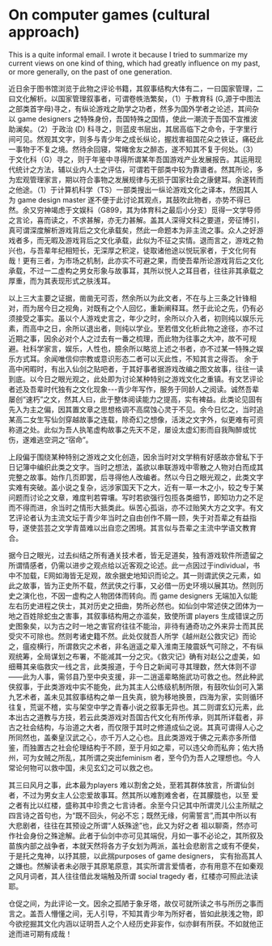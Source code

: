 # On computer games (cultural approach)

This is a quite informal email. I wrote it because I tried to summarize my current views on one kind of thing, which had greatly influence on my past, or more generally, on the past of one generation.

近日余于图书馆浏览于此物之评论书籍，其叙事结构大体有二，一曰国家管理，二曰文化解析。以国家管理叙事者，可谓卷帙浩繁矣，（1）于教育科 (G,源于中图法之部类首字母)寻之，有纵论游戏之助学之功者，然多为国外学者之论述，其间杂以 game designers 之特殊身份，吾国特殊之国情，使此一潮流于吾国不宜推波助澜矣。（2）于政治 (D) 科寻之，则蓝皮书层出，其居高临下之命令，于字里行间可见。然观其文字，则多与青少年之成长纵论，握戕害祖国花朵之铁证，痛砭此一事物于不复之境。然待余回寝，常睹舍友之醉态，遂不知其不复于何处。（3）于文化科（G）寻之，则于年鉴中寻得所谓某年吾国游戏产业发展报告。其运用现代统计之方法，辅以业内人士之评估，可谓若干部类中较为靠谱者。然其所论，多为宏观管理家言，期以符合事物之发展规律与无损于国家社会之康健耳。余遂转而之他途。（1）于计算机科学（TS）一部类搜出一纵论游戏文化之译本，然因其人为 game design master 遂不便于此讨论其观点，其鼓吹此物者，亦势不得已然。余又穷神竭虑于文娱科（G899，其为体育科之最后小分支）觅得一文学导师之言论，喜而读之，不求甚解，亦无力甚解。盖其人深得文科之要道，旁征博引，真可谓深度解析游戏背后之文化承载矣，然此一命题本为非主流之事。众人之好游戏者多，而无暇及游戏背后之文化承载，此似为不征之实情。退而言之，游戏之勃兴也，与吾辈年纪相短长，无深厚之积淀，徒取诸他途以悦玩家者，于文化何有哉！更有三者，为市场之机制，此亦实不可避之果，而使吾辈所论游戏背后之文化承载，不过一二虚构之男女形象与故事耳，其所以悦人之耳目者，往往非其承载之厚重，而为其表现形式之肤浅耳。

以上三大主要之证据，凿凿无可否，然余所以为此文者，不在与上三条之针锋相对，而为居今日之视角，对既有之个人回忆，重新阐释耳。然于此论之先，仍有必须接受之事实。虽以个人游戏史言之，年少之时，余所以介入者，初则纯以娱乐元素，而高中之日，余所以退出者，则纯以学业。至若借文化析此物之途径，亦不过近期之事，因余必对个人之过去有一番之梳理，而此物为往事之大冲，故不可规避。社科学家言，娱乐，人性也，臆余所以略览上述之书者，亦不过某一特殊之娱乐方式耳。余闻唯信仰宗教或意识形态二者可以灭此性，不知其言之得否。
余于高中闲暇时，有出入仙剑之贴吧者，于其好事者据游戏改编之图文故事，往往一读到底。以今日之眼光观之，此处即为讨论某种特别之游戏文化之重镇。有文艺评论者述及吾辈时代独有之文化现象---青少年写作，服务于同龄人之阅读。诚然吾辈屡创“速朽”之文，然其人曰，此于整体阅读能力之提高，实有裨益。此类论见固有先入为主之偏，因其置文章之思想格调不高腐蚀心灵于不见。余今日忆之，当时追某高二女生写仙剑穿越故事之连载，除奇幻之想像，活泼之文字外，似更难有可资称道之处。此似为吾人执笔虚构故事之先天不足，屡设太虚幻影而自我陶醉或忧伤，遂难逃空洞之“宿命”。

上段偏于围绕某种特别之游戏之文化创造，因余当时对文学稍有好感故亦曾私下于日记簿中编织此类之文字。当时之想法，盖欲以串联游戏中零散之人物对白而成其完整之故事。始作几页即罢，后寻得他人改编者。然以今日之眼光观之，此类文字实难有突破。盖小说之复杂，远涉家国天下之大，近有一草一木之小，较之专于某问题而讨论之文章，难度判若霄壤。写时若欲强行包揽各类细节，即知功力之不足而不得而进，余当时之情形大抵类此。纵苦心孤诣，亦不过贻笑大方之文字。有文艺评论者认为主流文坛于青少年当时之自由创作不屑一顾，失于对吾辈之有益指导，遂使芸芸之文学青苗难以出自恋之困境。其言似与吾辈之主流中学语文教育合。

据今日之眼光，过去纠结之所有通关技术者，皆无足道矣，独有游戏软件所遗留之所谓情感者，仍需以进步之观点给以近客观之论述。此一点因过于individual，书中不加载，E网如海皆无足观，故余据史地知识而论之。其一则谓武侠之元素，如此之故事，皆为正史所不载，然武侠之行事，又必借一历史环境以展其功。然则历史之演化也，不因一虚构之人物团体而转向。而 game designers 无端加入似能左右历史进程之侠士，其对历史之扭曲，势所必然也。如仙剑中常述侠之团体为一地之百姓除蛇虫之害事，其叙事结构用之亦滥矣，致使所谓 players 生成错误之历史图象矣，以为古之时一地之害官府往往不能治，非待有通奇功之外来异士而其民受灾不可除也。然则考诸史籍不然。此处仅就吾人所学《越州赵公救灾记》而论之，瘟疫横行，所谓救灾之术者，非名逍遥之辈入淮南王陵震妖气可除之，不有纵观统筹，全局谋划之布署，不能减其一分之灾。《救灾记》确有对赵公之虚美，如细蓦其亲临救灾一线之言，此类报道，于今日之新闻可寻其理数，然大体则不谬——此为人事，需邻县乃至中央支援，非一二逍遥辈略施武功可救之也。然此种武侠叙事，于此类游戏中实不能免，此为其主人公练级机制所限，有鼓吹仙剑可入第九艺术者，盖未见其叙事结构之单一且失真，貌为移地换景，四海为家，实则循环往复，荒诞不稽，实与架空中学之青春小说之叙事无异也。其二则谓玄幻元素，此本出古之道教与方技，若云此类游戏对吾国古代文化有所传承，则其所详载者，非古之社会结构，与治道之大者，而仅限于其时之修道成仙之说。其真可谓得人心之所同然也，盖秦皇汉武之心，亦千万人之心也。且此类游戏于佛之元素亦多所借鉴，而独置古之社会伦理结构于不顾，至于月如之辈，可以违父命而私奔；佑大扬州，可为女贼之所乱，其所谓之突出feminism 者，至今仍为吾人之理想也。今人常论何物可以救中国，未见玄幻之可以救之也。

其三曰风月之事，此本最为players 难以割舍之处，至若其群体放言，所谓仙剑者，不过为男女主人公恋爱故事耳。然其所以难割难舍者，在其朦胧也，以至 爱之者有比以红楼，盛称其中珍贵之七言诗者。余至今只记其中所谓灵儿公主所赋之四言诗之首句也，为“既不回头，何必不忘；既然无缘，何需誓言”,而其中所以有大悲剧者，往往在其预设之所谓“人妖殊途”也，此又为好之者 祖以聊斋，然亦可作社会身份之殊途解。此者于仙剑中亦可见其端倪，月如一事不必论之，其所叙及苗族内部之战争者，本就天然将各方子女划为两派，盖社会悲剧言之或有不便矣，于是托之鬼神，以抒其臆，以此揣purposes of game designers， 实有抬高其人之嫌也。然解读者未必限于其原笔原意，其实所谓言爱情者，亦有用意不在如秦观之风月词者，其人往往借此发端触及所谓 social tragedy 者，红楼亦可照此法读耶。

仓促之间，为此评论一文。因余之孤陋于象牙塔，故仅可就所读之书与所历之事而言之。盖吾人懵懂之间，无人引导，不知其青少年为所好者，皆如此肤浅之物，即今欲挖掘其文化内涵以证明吾人之个人经历史非妄作，似亦鲜有所获。不如就他正途而进可期有成哉！

